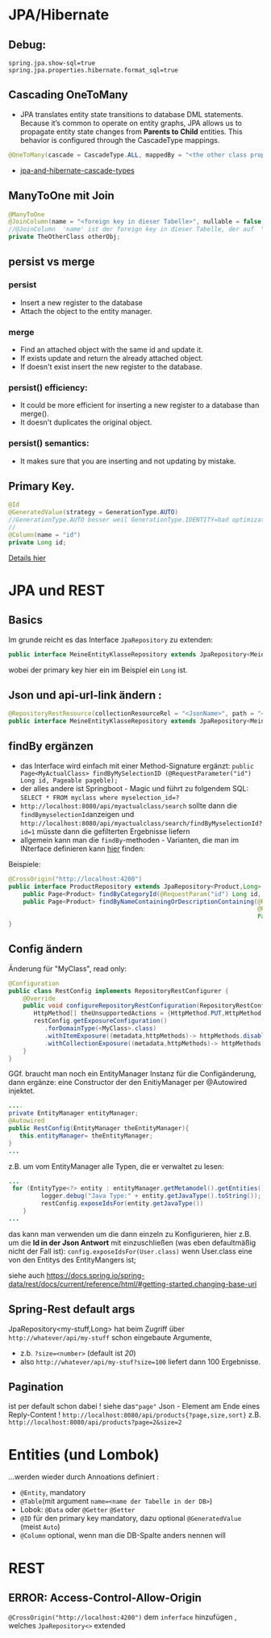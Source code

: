 # JPA/Hibernate  

## Debug:
```
spring.jpa.show-sql=true
spring.jpa.properties.hibernate.format_sql=true
```

## Cascading OneToMany
* JPA translates entity state transitions to database DML statements. Because it’s common to operate on entity graphs, 
JPA allows us to propagate entity state changes from **Parents to Child** entities.
This behavior is configured through the CascadeType mappings.
```java
@OneToMany(cascade = CascadeType.ALL, mappedBy = "<the other class property>")
```
* [jpa-and-hibernate-cascade-types](https://vladmihalcea.com/a-beginners-guide-to-jpa-and-hibernate-cascade-types/)
## ManyToOne mit Join
```Java
@ManyToOne
@JoinColumn(name = "<foreign key in dieser Tabelle>", nullable = false)
//@JoinColumn  'name' ist der foreign key in dieser Tabelle, der auf  "id" in anderen Tabelle zeigt
private TheOtherClass otherObj;
```

## persist vs merge
### persist
* Insert a new register to the database
* Attach the object to the entity manager.

### merge
* Find an attached object with the same id and update it.
* If exists update and return the already attached object.
* If doesn't exist insert the new register to the database.

### persist() efficiency:
* It could be more efficient for inserting a new register to a database than merge().
*  It doesn't duplicates the original object.

### persist() semantics:
* It makes sure that you are inserting and not updating by mistake.

## Primary Key.
```java
@Id
@GeneratedValue(strategy = GenerationType.AUTO)
//GenerationType.AUTO besser weil GenerationType.IDENTITY=bad optimization in hibernate 
//
@Column(name = "id")
private Long id;
```
[Details hier](https://thorben-janssen.com/jpa-generate-primary-keys/)

# JPA und REST 
## Basics
Im grunde reicht es das Interface `JpaRepository` zu extenden:
```java
public interface MeineEntityKlasseRepository extends JpaRepository<MeineEntityKlasse,Long> {}
```
wobei der primary key hier ein im Beispiel ein `Long` ist.
## Json und api-url-link ändern : 
```java
@RepositoryRestResource(collectionResourceRel = "<JsonName>", path = "<api-url-pfad name>")
public interface MeineEntityKlasseRepository extends JpaRepository<MeineEntityKlasse,Long> {}
```
## findBy ergänzen
* das Interface wird einfach mit einer Method-Signature ergänzt: 
`public Page<MyActualClass> findByMySelectionID (@RequestParameter("id") Long id, Pageable pageble);`
* der alles andere ist Springboot - Magic  und führt zu folgendem SQL: 
`SELECT * FROM myclass where myselection_id=?`
* `http://localhost:8080/api/myactualclass/search` sollte dann die `findBymyselectionId`anzeigen und `http://localhost:8080/api/myactualclass/search/findByMyselectionId?id=1` müsste dann die gefilterten Ergebnisse liefern
* allgemein kann man die `findBy`-methoden - Varianten, die man im INterface definieren kann [hier](https://docs.spring.io/spring-data/jpa/docs/current/reference/html/#jpa.query-methods) finden: 

Beispiele:
```Java
@CrossOrigin("http://localhost:4200")
public interface ProductRepository extends JpaRepository<Product,Long> {
    public Page<Product> findByCategoryId(@RequestParam("id") Long id, Pageable pageable);
    public Page<Product> findByNameContainingOrDescriptionContaining(@RequestParam("name") String name,
                                                                     @RequestParam("description") String description ,
                                                                     Pageable pageable);
}
```


## Config ändern
Änderung für "MyClass", read only:

```Java
@Configuration
public class RestConfig implements RepositoryRestConfigurer {
    @Override
    public void configureRepositoryRestConfiguration(RepositoryRestConfiguration restConfig) {
       HttpMethod[] theUnsupportedActions = {HttpMethod.PUT,HttpMethod.POST,HttpMethod.DELETE};
       restConfig.getExposureConfiguration()
          .forDomainType(<MyClass>.class)
          .withItemExposure((metadata,httpMethods)-> httpMethods.disable(theUnsupportedActions))
          .withCollectionExposure((metadata,httpMethods)-> httpMethods.disable(theUnsupportedActions));
    }
}
```
GGf. braucht man noch ein EntityManager Instanz für die Configänderung, dann ergänze: 
eine Constructor der den EnitiyManager per @Autowired injektet.
```Java
....
private EntityManager entityManager;
@Autowired
public RestConfig(EntityManager theEntityManager){
   this.entityManager= theEntityManager;
}
...
```
z.B. um vom EntityManager alle Typen, die er verwaltet zu lesen:
```Java
...
 for (EntityType<?> entity : entityManager.getMetamodel().getEntities()) {
         logger.debug("Java Type:" + entity.getJavaType().toString());
         restConfig.exposeIdsFor(entity.getJavaType())
    }
...
``` 
das kann man verwenden um die dann einzeln zu Konfigurieren, hier z.B. um die **Id in der Json Antwort** mit einzuschließen (was eben defaultmäßig nicht der Fall ist):
`config.exposeIdsFor(User.class)`  wenn User.class eine von den Entitys des EntityMangers ist;

siehe auch https://docs.spring.io/spring-data/rest/docs/current/reference/html/#getting-started.changing-base-uri

## Spring-Rest default args
JpaRepository<my-stuff,Long> hat beim Zugriff über `http://whatever/api/my-stuff` schon eingebaute Argumente, 
* z.b. `?size=<number>`  (default ist  *20*)
* also `http://whatever/api/my-stuf?size=100` liefert dann 100 Ergebnisse.

## Pagination 
ist per default schon dabei ! siehe das`"page"` Json - Element am Ende eines Reply-Content !
`http://localhost:8080/api/products{?page,size,sort}` z.B. `http://localhost:8080/api/products?page=2&size=2`



# Entities (und Lombok) 
...werden wieder durch Annoations definiert :
* `@Entity`, mandatory
* `@Table`(mit argument `name=<name der Tabelle in der DB>`)
*  Lobok: `@Data` oder `@Getter` `@Setter` 
*  `@ID` für den primary key mandatory, dazu optional `@GeneratedValue` (meist `Auto`) 
*  `@Column` optional, wenn man die DB-Spalte anders nennen will

# REST 
## ERROR: Access-Control-Allow-Origin
`@CrossOrigin("http://localhost:4200")` dem  `inferface` hinzufügen , welches  `JpaRepository<>` extended

